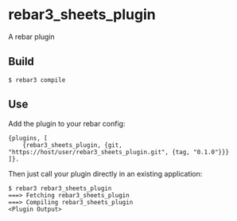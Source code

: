 rebar3_sheets_plugin
=====

A rebar plugin

Build
-----

    $ rebar3 compile

Use
---

Add the plugin to your rebar config:

    {plugins, [
        {rebar3_sheets_plugin, {git, "https://host/user/rebar3_sheets_plugin.git", {tag, "0.1.0"}}}
    ]}.

Then just call your plugin directly in an existing application:


    $ rebar3 rebar3_sheets_plugin
    ===> Fetching rebar3_sheets_plugin
    ===> Compiling rebar3_sheets_plugin
    <Plugin Output>
